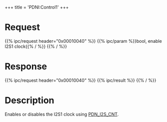 +++
title = 'PDNI:Control1'
+++

# Request

{{% ipc/request header="0x00010040" %}}
{{% ipc/param %}}bool, enable I2S1 clock{{% / %}}
{{% / %}}

# Response

{{% ipc/request header="0x00010040" %}}
{{% ipc/result %}}
{{% / %}}

# Description

Enables or disables the I2S1 clock using [PDN_I2S_CNT](PDN_Registers#pdn_i2s_cnt "wikilink").
